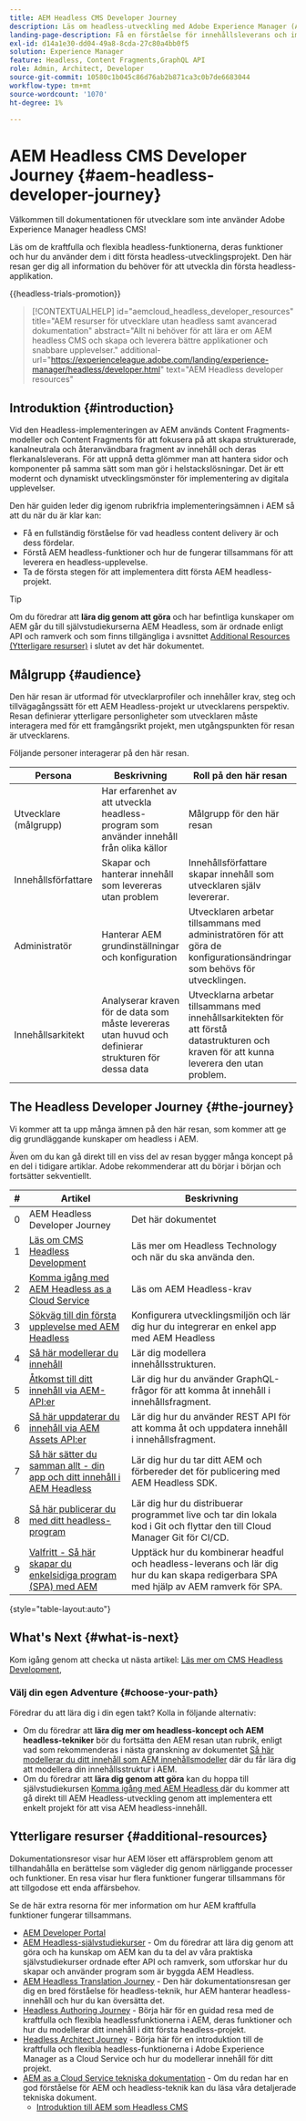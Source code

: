 ```yaml
---
title: AEM Headless CMS Developer Journey
description: Läs om headless-utveckling med Adobe Experience Manager (AEM) som Headless CMS. Lär dig hur du använder funktioner som innehållsmodeller, innehållsfragment och ett GraphQL-API för att leverera headless-innehåll.
landing-page-description: Få en förståelse för innehållsleverans och implementering utan problem. Läs mer om hur ni utvecklar er strategi inom ert företag.
exl-id: d14a1e30-dd04-49a8-8cda-27c80a4bb0f5
solution: Experience Manager
feature: Headless, Content Fragments,GraphQL API
role: Admin, Architect, Developer
source-git-commit: 10580c1b045c86d76ab2b871ca3c0b7de6683044
workflow-type: tm+mt
source-wordcount: '1070'
ht-degree: 1%

---
```


# AEM Headless CMS Developer Journey {#aem-headless-developer-journey}

Välkommen till dokumentationen för utvecklare som inte använder Adobe Experience Manager headless CMS!

Läs om de kraftfulla och flexibla headless-funktionerna, deras funktioner och hur du använder dem i ditt första headless-utvecklingsprojekt. Den här resan ger dig all information du behöver för att utveckla din första headless-applikation.

{{headless-trials-promotion}}

>[!CONTEXTUALHELP]
>id="aemcloud_headless_developer_resources"
>title="AEM resurser för utvecklare utan headless samt avancerad dokumentation"
>abstract="Allt ni behöver för att lära er om AEM headless CMS och skapa och leverera bättre applikationer och snabbare upplevelser."
>additional-url="https://experienceleague.adobe.com/landing/experience-manager/headless/developer.html" text="AEM Headless developer resources"

## Introduktion {#introduction}

Vid den Headless-implementeringen av AEM används Content Fragments-modeller och Content Fragments för att fokusera på att skapa strukturerade, kanalneutrala och återanvändbara fragment av innehåll och deras flerkanalsleverans. För att uppnå detta glömmer man att hantera sidor och komponenter på samma sätt som man gör i helstackslösningar. Det är ett modernt och dynamiskt utvecklingsmönster för implementering av digitala upplevelser.

Den här guiden leder dig igenom rubrikfria implementeringsämnen i AEM så att du när du är klar kan:

* Få en fullständig förståelse för vad headless content delivery är och dess fördelar.
* Förstå AEM headless-funktioner och hur de fungerar tillsammans för att leverera en headless-upplevelse.
* Ta de första stegen för att implementera ditt första AEM headless-projekt.

>[!TIP]
>
> Om du föredrar att **lära dig genom att göra** och har befintliga kunskaper om AEM går du till självstudiekurserna AEM Headless, som är ordnade enligt API och ramverk och som finns tillgängliga i avsnittet [Additional Resources (Ytterligare resurser)](#additional-resources) i slutet av det här dokumentet.

## Målgrupp {#audience}

Den här resan är utformad för utvecklarprofiler och innehåller krav, steg och tillvägagångssätt för ett AEM Headless-projekt ur utvecklarens perspektiv. Resan definierar ytterligare personligheter som utvecklaren måste interagera med för ett framgångsrikt projekt, men utgångspunkten för resan är utvecklarens.

Följande personer interagerar på den här resan.

| Persona | Beskrivning | Roll på den här resan |
|---|---|---|
| Utvecklare (målgrupp) | Har erfarenhet av att utveckla headless-program som använder innehåll från olika källor | Målgrupp för den här resan |
| Innehållsförfattare | Skapar och hanterar innehåll som levereras utan problem | Innehållsförfattare skapar innehåll som utvecklaren själv levererar. |
| Administratör | Hanterar AEM grundinställningar och konfiguration | Utvecklaren arbetar tillsammans med administratören för att göra de konfigurationsändringar som behövs för utvecklingen. |
| Innehållsarkitekt | Analyserar kraven för de data som måste levereras utan huvud och definierar strukturen för dessa data | Utvecklarna arbetar tillsammans med innehållsarkitekten för att förstå datastrukturen och kraven för att kunna leverera den utan problem. |

## The Headless Developer Journey {#the-journey}

Vi kommer att ta upp många ämnen på den här resan, som kommer att ge dig grundläggande kunskaper om headless i AEM.

Även om du kan gå direkt till en viss del av resan bygger många koncept på en del i tidigare artiklar. Adobe rekommenderar att du börjar i början och fortsätter sekventiellt.

| # | Artikel | Beskrivning |
|---|---|---|
| 0 | AEM Headless Developer Journey | Det här dokumentet |
| 1 | [Läs om CMS Headless Development](learn-about.md) | Läs mer om Headless Technology och när du ska använda den. |
| 2 | [Komma igång med AEM Headless as a Cloud Service](getting-started.md) | Läs om AEM Headless-krav |
| 3 | [Sökväg till din första upplevelse med AEM Headless](path-to-first-experience.md) | Konfigurera utvecklingsmiljön och lär dig hur du integrerar en enkel app med AEM Headless |
| 4 | [Så här modellerar du innehåll](model-your-content.md) | Lär dig modellera innehållsstrukturen. |
| 5 | [Åtkomst till ditt innehåll via AEM-API:er](access-your-content.md) | Lär dig hur du använder GraphQL-frågor för att komma åt innehåll i innehållsfragment. |
| 6 | [Så här uppdaterar du innehåll via AEM Assets API:er](update-your-content.md) | Lär dig hur du använder REST API för att komma åt och uppdatera innehåll i innehållsfragment. |
| 7 | [Så här sätter du samman allt - din app och ditt innehåll i AEM Headless](put-it-all-together.md) | Lär dig hur du tar ditt AEM och förbereder det för publicering med AEM Headless SDK. |
| 8 | [Så här publicerar du med ditt headless-program](go-live.md) | Lär dig hur du distribuerar programmet live och tar din lokala kod i Git och flyttar den till Cloud Manager Git för CI/CD. |
| 9 | [Valfritt - Så här skapar du enkelsidiga program (SPA) med AEM](create-spa.md) | Upptäck hur du kombinerar headful och headless-leverans och lär dig hur du kan skapa redigerbara SPA med hjälp av AEM ramverk för SPA. |

{style="table-layout:auto"}

## What&#39;s Next {#what-is-next}

Kom igång genom att checka ut nästa artikel: [Läs mer om CMS Headless Development](learn-about.md),

### Välj din egen Adventure {#choose-your-path}

Föredrar du att lära dig i din egen takt? Kolla in följande alternativ:

* Om du föredrar att **lära dig mer om headless-koncept och AEM headless-tekniker** bör du fortsätta den AEM resan utan rubrik, enligt vad som rekommenderas i nästa granskning av dokumentet [Så här modellerar du ditt innehåll som AEM innehållsmodeller](model-your-content.md) där du får lära dig att modellera din innehållsstruktur i AEM.
* Om du föredrar att **lära dig genom att göra** kan du hoppa till självstudiekursen [Komma igång med AEM Headless ](https://experienceleague.adobe.com/docs/experience-manager-learn/getting-started-with-aem-headless/graphql/multi-step/overview.html) där du kommer att gå direkt till AEM Headless-utveckling genom att implementera ett enkelt projekt för att visa AEM headless-innehåll.

## Ytterligare resurser {#additional-resources}

Dokumentationsresor visar hur AEM löser ett affärsproblem genom att tillhandahålla en berättelse som vägleder dig genom närliggande processer och funktioner. En resa visar hur flera funktioner fungerar tillsammans för att tillgodose ett enda affärsbehov.

Se de här extra resorna för mer information om hur AEM kraftfulla funktioner fungerar tillsammans.

* [AEM Developer Portal](https://experienceleague.adobe.com/landing/experience-manager/headless/developer.html)
* [AEM Headless-självstudiekurser](https://experienceleague.adobe.com/docs/experience-manager-learn/getting-started-with-aem-headless/overview.html) - Om du föredrar att lära dig genom att göra och ha kunskap om AEM kan du ta del av våra praktiska självstudiekurser ordnade efter API och ramverk, som utforskar hur du skapar och använder program som är byggda AEM Headless.
* [AEM Headless Translation Journey](/help/journey-headless/translation/overview.md) - Den här dokumentationsresan ger dig en bred förståelse för headless-teknik, hur AEM hanterar headless-innehåll och hur du kan översätta det.
* [Headless Authoring Journey](/help/journey-headless/author/overview.md) - Börja här för en guidad resa med de kraftfulla och flexibla headlessfunktionerna i AEM, deras funktioner och hur du modellerar ditt innehåll i ditt första headless-projekt.
* [Headless Architect Journey](/help/journey-headless/architect/overview.md) - Börja här för en introduktion till de kraftfulla och flexibla headless-funktionerna i Adobe Experience Manager as a Cloud Service och hur du modellerar innehåll för ditt projekt.
* [AEM as a Cloud Service tekniska dokumentation](https://experienceleague.adobe.com/docs/experience-manager-cloud-service.html) - Om du redan har en god förståelse för AEM och headless-teknik kan du läsa våra detaljerade tekniska dokument.
   * [Introduktion till AEM som Headless CMS](/help/headless/introduction.md)

